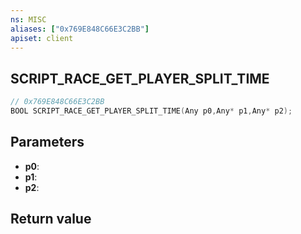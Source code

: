 ```yaml
---
ns: MISC
aliases: ["0x769E848C66E3C2BB"]
apiset: client
---
```

## SCRIPT_RACE_GET_PLAYER_SPLIT_TIME

```c
// 0x769E848C66E3C2BB
BOOL SCRIPT_RACE_GET_PLAYER_SPLIT_TIME(Any p0,Any* p1,Any* p2);
```


## Parameters
* **p0**:
* **p1**:
* **p2**:

## Return value

